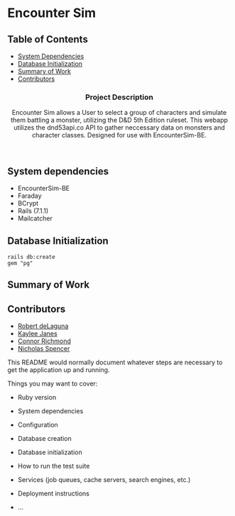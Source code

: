 # Encounter Sim

## Table of Contents
- [System Dependencies](#system-dependencies)
- [Database Initialization](#database-initialization)
- [Summary of Work](#summary-of-work)
- [Contributors](#contributors)</br>

<h3 align="center">Project Description</h3>

<p align="center">
Encounter Sim allows a User to select a group of characters and simulate them battling a monster, utilizing the D&D 5th Edition ruleset. This webapp utilizes the dnd53api.co API to gather neccessary data on monsters and character classes.
Designed for use with EncounterSim-BE. 
</p></br>

## System dependencies
<ul>
<li>EncounterSim-BE<br></li>
<li>Faraday<br></li>
<li>BCrypt<br></li>
<li>Rails (7.1.1)</li>
<li>Mailcatcher
</ul>

## Database Initialization
`rails db:create`<br>
`gem "pg"`

## Summary of Work

## Contributors
- [Robert deLaguna](https://github.com/rjdelaguna)
- [Kaylee Janes](https://github.com/kbug819)
- [Connor Richmond](https://github.com/ConnorRichmond)
- [Nicholas Spencer](https://github.com/deadbert)


This README would normally document whatever steps are necessary to get the
application up and running.

Things you may want to cover:

* Ruby version

* System dependencies

* Configuration

* Database creation

* Database initialization

* How to run the test suite

* Services (job queues, cache servers, search engines, etc.)

* Deployment instructions

* ...
